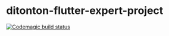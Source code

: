 # ditonton-flutter-expert-project

[![Codemagic build status](https://api.codemagic.io/apps/61835e1f15ccba639f01eb28/61835f4e15ccbaffc089b0ad/status_badge.svg)](https://codemagic.io/apps/61835e1f15ccba639f01eb28/61835f4e15ccbaffc089b0ad/latest_build)
